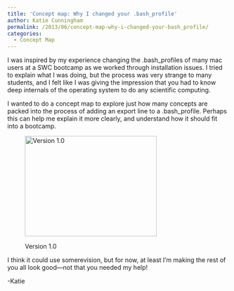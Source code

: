 ```yaml
---
title: 'Concept map: Why I changed your .bash_profile'
author: Katie Cunningham
permalink: /2013/06/concept-map-why-i-changed-your-bash_profile/
categories:
  - Concept Map
---
```

I was inspired by my experience changing the .bash_profiles of many mac users at a SWC bootcamp as we worked through installation issues. I tried to explain what I was doing, but the process was very strange to many students, and I felt like I was giving the impression that you had to know deep internals of the operating system to do any scientific computing.

I wanted to do a concept map to explore just how many concepts are packed into the process of adding an export line to a .bash_profile. Perhaps this can help me explain it more clearly, and understand how it should fit into a bootcamp.<figure id="attachment_3039" style="width: 300px;" class="wp-caption alignnone">

[<img class="size-medium wp-image-3039" alt="Version 1.0" src="http://teaching.software-carpentry.org/wp-content/uploads/2013/06/whatddyoujustdo-300x228.png" width="300" height="228" />][1]<figcaption class="wp-caption-text">Version 1.0</figcaption></figure> 
I think it could use somerevision, but for now, at least I&#8217;m making the rest of you all look good&#8212;not that you needed my help!

-Katie

 [1]: http://teaching.software-carpentry.org/wp-content/uploads/2013/06/whatddyoujustdo.png
